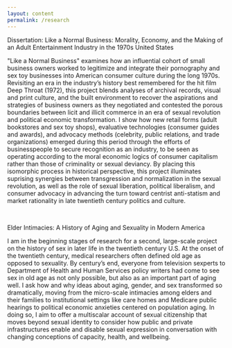 ```yaml
---
layout: content
permalink: /research
---
```

Dissertation: Like a Normal Business: Morality, Economy, and the Making of an Adult Entertainment Industry in the 1970s United States


"Like a Normal Business" examines how an influential cohort of small business owners worked to legitimize and integrate their pornography and sex toy businesses into American consumer culture during the long 1970s. Revisiting an era in the industry’s history best remembered for the hit film Deep Throat (1972), this project blends analyses of archival records, visual and print culture, and the built environment to recover the aspirations and strategies of business owners as they negotiated and contested the porous boundaries between licit and illicit commerce in an era of sexual revolution and political economic transformation. I show how new retail forms (adult bookstores and sex toy shops), evaluative technologies (consumer guides and awards), and advocacy methods (celebrity, public relations, and trade organizations) emerged during this period through the efforts of businesspeople to secure recognition as an industry, to be seen as operating according to the moral economic logics of consumer capitalism rather than those of criminality or sexual deviancy. By placing this isomorphic process in historical perspective, this project illuminates suprising synergies between transgression and normalization in the sexual revolution, as well as the role of sexual liberation, political liberalism, and consumer advocacy in advancing the turn toward centrist anti-statism and market rationality in late twentieth century politics and culture. 

<br>

Elder Intimacies: A History of Aging and Sexuality in Modern America


I am in the beginning stages of research for a second, large-scale project on the history of sex in later life in the twentieth century U.S. At the onset of the twentieth century, medical researchers often defined old age as opposed to sexuality. By century’s end, everyone from television sexperts to Department of Health and Human Services policy writers had come to see sex in old age as not only possible, but also as an important part of aging well. I ask how and why ideas about aging, gender, and sex transformed so dramatically, moving from the micro-scale intimacies among elders and their families to institutional settings like care homes and Medicare public hearings to political economic anxieties centered on population aging. In doing so, I aim to offer a multiscalar account of sexual citizenship that moves beyond sexual identity to consider how public and private infrastructures enable and disable sexual expression in conversation with changing conceptions of capacity, health, and wellbeing. 




